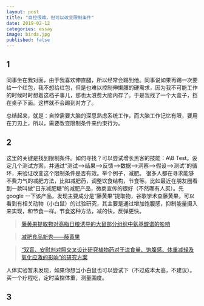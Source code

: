 ```yaml
---
layout: post
title: "自控很难，但可以改变限制条件"
date: 2019-02-12
categories: essay
image: birds.jpg 
published: false
---
```


## 1

同事坐在我对面，由于我喜欢伸直腿，所以经常会踢到他。同事说如果再踢一次要给一个红包，我不想给红包，但是也难以控制伸懒腰的硬需求，因为我不可能工作的时候时时想着这档子事儿，那也太浪费大脑内存了。于是我找了一个大盒子，挡在桌子下面。这样就不会踢到对方了。

总结起来，就是：自控需要大脑的深思熟虑系统工作，而大脑工作记忆有限，要用在刀刃上，所以，需要改变限制条件来约束行为。

## 2

这里的关键是找到限制条件。如何寻找？可以尝试增长黑客的技能：A\B Test。设定几个测试方案，并通过“测试-->结果-->反馈-->数据-->洞察-->假设-->测试”的循环，来验证改变这个限制条件是否有效。举个例子，减肥。
很多人都在寻求能够不费力气的减肥方法，比如减肥药，调整饮食结构，节食等。比如最近在朋友圈看到一款叫做“日东减肥糖”的减肥产品，微商宣传的很好（不然哪有人买）。先 google 一下该产品，发现主要成分是“藤黄果”提取物，谷歌学术查藤黄果，可以看到有相关动物（小白鼠）的试验研究，其主要是通过增加饱腹感，抑制能量摄入
来实现，和节食一样。节食这种方法，减的快，反弹更快。

> [藤黄果提取物对高脂日粮诱导的大鼠部分组织中氨基酸谱的影响](http://www.airitilibrary.com/Publication/alDetailedMesh?docid=xmysy201604001)

> [减肥食品新秀——藤黄果](http://www.cnki.com.cn/Article/CJFDTotal-ZWZA199505006.htm)

> [“双盲、安慰剂对照交叉设计研究植物药对于进食量、饱腹感、体重减轻及氧化应激的影响”的研究方案](http://www.cnki.com.cn/Article/CJFDTotal-XBZX201111009.htm)

人体实验暂未发现，如果你想当小白鼠也可以尝试下（不过成本太高，不建议）。买一个疗程吃，定时监控体重，测量围度。

## 3

